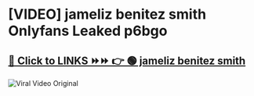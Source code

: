 
 # [VIDEO] jameliz benitez smith Onlyfans Leaked p6bgo

## <h2><a href="https://clipsfans.com/jameliz_benitez_smith&ref=git">🔗 Click to LINKS ⏩⏩ 👉 🟢 jameliz benitez smith </a></h2>

<a href="https://clipsfans.com/jameliz_benitez_smith&ref=git" rel="nofollow" data-target="animated-image.originalLink"><img src="https://i.ibb.co.com/xMMVF88/686577567.gif" alt="Viral Video Original" style="max-width: 100%; display: inline-block;" data-target="animated-image.originalImage"></a>

